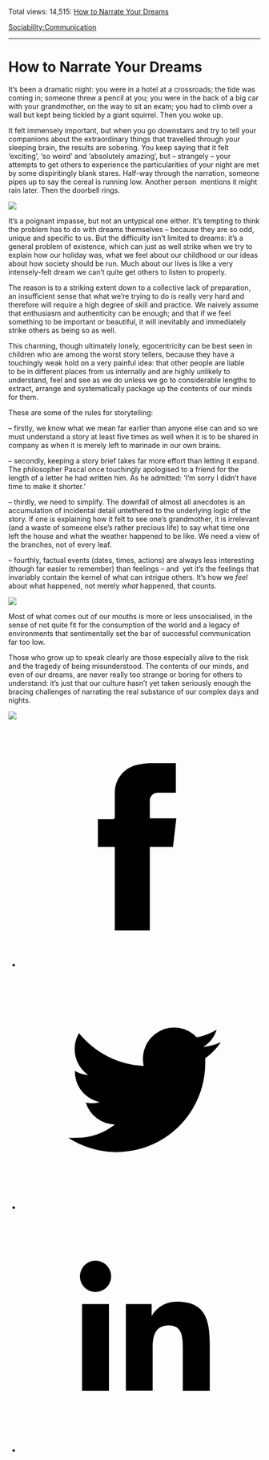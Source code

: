 Total views: 14,515: [How to Narrate Your Dreams](https://www.theschooloflife.com/thebookoflife/how-to-narrate-your-dreams/)

[Sociability:](https://www.theschooloflife.com/thebookoflife/category/sociability/)[Communication](https://www.theschooloflife.com/thebookoflife/category/sociability/communication/)

* * *

# How to Narrate Your Dreams
<style>
						.alignnone {
  display: block;
  margin-left: auto;
  margin-right: auto;
  align: center:
}

.addtoany_share_save_container {
display:none;
}

.wp-block-image {
		display: block;
  margin-left: auto;
  margin-right: auto;
  width: 50%;
}

.aligncenter {
display: block;
  margin-left: auto;
  margin-right: auto;
  align: center:
}

@media only screen and (max-width: 500px) {
  .wp-block-image {
		display: block;
  margin-left: auto;
  margin-right: auto;
  width: 100%;
} }

h1 {max-width: 600px !important;
}
.s18-single-post .content-area .site-main article .post-cat-header-display + .old-wrapper p {
    font-size: 1.200em
}
						</style>

It’s been a dramatic night: you were in a hotel at a crossroads; the tide was coming in; someone threw a pencil at you; you were in the back of a big car with your grandmother, on the way to sit an exam; you had to climb over a wall but kept being tickled by a giant squirrel. Then you woke up.

It felt immensely important, but when you go downstairs and try to tell your companions about the extraordinary things that travelled through your sleeping brain, the results are sobering. You keep saying that it felt ‘exciting’, ‘so weird’ and ‘absolutely amazing’, but – strangely – your attempts to get others to experience the particularities of your night are met by some dispiritingly blank stares. Half-way through the narration, someone pipes up to say the cereal is running low. Another person &nbsp;mentions it might rain later. Then the doorbell rings.

![](https://www.theschooloflife.com/thebookoflife/wp-content/uploads/2017/02/1137px-Van_Gogh_-_Starry_Night_-_Google_Art_Project.jpg)

It’s a poignant impasse, but not an untypical one either. It’s tempting to think the problem has to do with dreams themselves – because they are so odd, unique and specific to us. But the difficulty isn’t limited to dreams: it’s a general problem of existence, which can just as well strike when we try to explain how our holiday was, what we feel about our childhood or our ideas about how society should be run. Much about our lives is like a very intensely-felt dream we can’t quite get others to listen to properly.

The reason is to a striking extent down to a collective lack of preparation, an insufficient sense that what we’re trying to do is really very hard and therefore will require a high degree of skill and practice. We naively assume that enthusiasm and authenticity can be enough; and that if we feel something to be important or beautiful, it will inevitably and immediately strike others as being so as well.

This charming, though ultimately lonely, egocentricity can be best seen in children who are among the worst story tellers, because they have a touchingly weak hold on a very painful idea: that other people are liable to&nbsp;be in different places from&nbsp;us internally and are highly unlikely to understand, feel and see as we do unless we go to considerable lengths to extract, arrange and systematically package up the contents of our minds for them.

These are some of the rules for storytelling:

– firstly, we know what we mean far earlier than anyone else can and so we must understand a story at least five times as well when it is to be shared in company as when it is merely left to marinade in our own brains.

– secondly, keeping a story brief takes far more effort than letting it expand. The philosopher Pascal once touchingly apologised to a friend for the length of a letter he had written him. As he admitted: ‘I’m sorry I didn’t have time to make it shorter.’

– thirdly, we need to simplify. The downfall of almost all anecdotes is an accumulation of incidental detail untethered to the underlying logic of the story. If one is explaining how it felt to see one’s grandmother, it is irrelevant (and a waste of someone else’s rather precious life) to say what time one left the house and what the weather happened to be like. We need a view of the branches, not of every&nbsp;leaf.

– fourthly, factual events (dates, times, actions) are always less interesting (though far easier to remember) than feelings – and &nbsp;yet it’s the feelings that invariably contain the kernel of what can intrigue others. It’s how we _feel_ about what happened, not merely _what_ happened, that counts.

**![](https://uploads6.wikiart.org/images/caspar-david-friedrich/landscape-with-rainbow.jpg)**

Most of what comes out of our mouths is more or less unsocialised, in the sense of not quite fit for the consumption of the world and a legacy of environments that sentimentally set the bar of successful communication far too low.

Those who grow up to speak clearly are those especially alive to the risk and the tragedy of being misunderstood. The contents of our minds, and even of our dreams, are never really too strange or boring for others to understand: it’s just that our culture hasn’t yet taken seriously enough the bracing challenges of narrating the real substance of our complex days and nights.

[![](https://img.youtube.com/vi/eLP3a2CJ1MY/0.jpg)](https://www.youtube.com/embed/eLP3a2CJ1MY?ecver=2 '')
<style>
    .iframe-class { display: block !important; }
</style>

- [<svg xmlns="http://www.w3.org/2000/svg" viewbox="0 0 26 26"><title>Facebook</title>
                    <g>
                        <path d="M8.38,10H9.92c.2,0,.29,0,.29-.28,0-.82,0-1.64,0-2.46a3.05,3.05,0,0,1,2.57-3.15A7.22,7.22,0,0,1,14,3.95c.86,0,1.71,0,2.57,0h.25v3.2h-2A.85.85,0,0,0,14,8c0,.62,0,1.24,0,1.91h2.87L16.51,13H14v9H10.21V13H8.38Z"></path>
                    </g>
                </svg>](http://www.facebook.com/sharer/sharer.php?u=https://www.theschooloflife.com/thebookoflife/how-to-narrate-your-dreams/)
- [<svg xmlns="http://www.w3.org/2000/svg" viewbox="0 0 26 26"><title>Twitter</title>
                    <path d="M21.69,7.9a6.75,6.75,0,0,1-1.94.53,3.39,3.39,0,0,0,1.48-1.87,6.76,6.76,0,0,1-2.14.82,3.38,3.38,0,0,0-5.75,3.08,9.59,9.59,0,0,1-7-3.53,3.38,3.38,0,0,0,1,4.51A3.36,3.36,0,0,1,5.89,11v0A3.38,3.38,0,0,0,8.6,14.37a3.39,3.39,0,0,1-1.53.06,3.38,3.38,0,0,0,3.15,2.35A6.78,6.78,0,0,1,6,18.22a6.87,6.87,0,0,1-.81,0A9.6,9.6,0,0,0,20,10.08q0-.22,0-.44A6.86,6.86,0,0,0,21.69,7.9Z"></path>
                </svg>](http://twitter.com/share?url=https://www.theschooloflife.com/thebookoflife/how-to-narrate-your-dreams/&text=&via=theschooloflife)
- [<svg xmlns="http://www.w3.org/2000/svg" viewbox="0 0 26 26"><title>LinkedIn</title>
<path class="cls-2" d="M6.67,10H9.58v9.36H6.67ZM8.13,5.32A1.69,1.69,0,1,1,6.44,7,1.69,1.69,0,0,1,8.13,5.32"></path><path class="cls-2" d="M11.41,10H14.2v1.28h0A3.06,3.06,0,0,1,17,9.75c2.95,0,3.49,1.94,3.49,4.46v5.14H17.57V14.79c0-1.09,0-2.48-1.51-2.48s-1.75,1.18-1.75,2.4v4.63H11.41Z"></path></svg>](https://www.linkedin.com/shareArticle?mini=true&url=https://www.theschooloflife.com/thebookoflife/how-to-narrate-your-dreams/)
